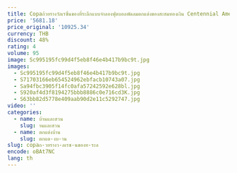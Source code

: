 ```yaml
---
title: Copaถ้วยรางวัลเรซิ่นของที่ระลึกแบบจําลองฟุตบอลพัดลมตกแต่งของสะสมทองเงิน Centennial America's Cup
price: '5681.18'
price_original: '10925.34'
currency: THB
discount: 48%
rating: 4
volume: 95
image: Sc995195fc99d4f5eb8f46e4b417b9bc9t.jpg
images:
  - Sc995195fc99d4f5eb8f46e4b417b9bc9t.jpg
  - S71703166eb654524962ebfacb10743a07.jpg
  - Sa94fbc3905f14fc0afa57242592e628bl.jpg
  - S920af4d3f8194275bbb8886c0e716cd3K.jpg
  - S63bb82d5778e409aab90d2e11c5292747.jpg
video: ''
categories:
  - name: บ้านและสวน
    slug: านและสวน
  - name: ตกแต่งบ้าน
    slug: ตกแต-งบ-าน
slug: copaถ-วยรางว-ลเรซ-นของท-ระล
encode: oBAt7NC
lang: th
---
```

  